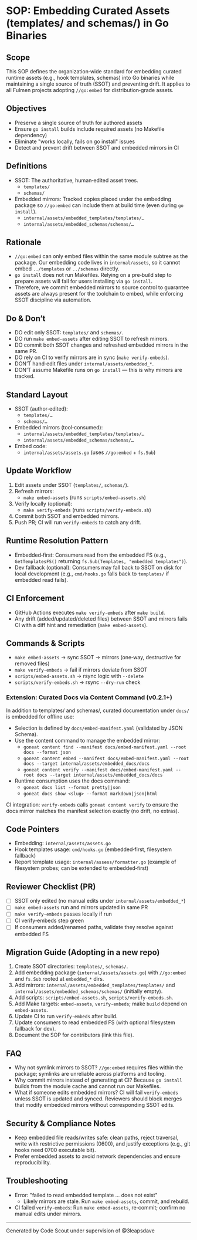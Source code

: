 # SOP: Embedding Curated Assets (templates/ and schemas/) in Go Binaries

## Scope

This SOP defines the organization‑wide standard for embedding curated runtime assets (e.g., hook templates, schemas) into Go binaries while maintaining a single source of truth (SSOT) and preventing drift. It applies to all Fulmen projects adopting `//go:embed` for distribution‑grade assets.

## Objectives

- Preserve a single source of truth for authored assets
- Ensure `go install` builds include required assets (no Makefile dependency)
- Eliminate "works locally, fails on go install" issues
- Detect and prevent drift between SSOT and embedded mirrors in CI

## Definitions

- SSOT: The authoritative, human‑edited asset trees.
  - `templates/`
  - `schemas/`
- Embedded mirrors: Tracked copies placed under the embedding package so `//go:embed` can include them at build time (even during `go install`).
  - `internal/assets/embedded_templates/templates/…`
  - `internal/assets/embedded_schemas/schemas/…`

## Rationale

- `//go:embed` can only embed files within the same module subtree as the package. Our embedding code lives in `internal/assets`, so it cannot embed `../templates` or `../schemas` directly.
- `go install` does not run Makefiles. Relying on a pre‑build step to prepare assets will fail for users installing via `go install`.
- Therefore, we commit embedded mirrors to source control to guarantee assets are always present for the toolchain to embed, while enforcing SSOT discipline via automation.

## Do & Don’t

- DO edit only SSOT: `templates/` and `schemas/`.
- DO run `make embed-assets` after editing SSOT to refresh mirrors.
- DO commit both SSOT changes and refreshed embedded mirrors in the same PR.
- DO rely on CI to verify mirrors are in sync (`make verify-embeds`).
- DON’T hand‑edit files under `internal/assets/embedded_*`.
- DON’T assume Makefile runs on `go install` — this is why mirrors are tracked.

## Standard Layout

- SSOT (author‑edited):
  - `templates/…`
  - `schemas/…`
- Embedded mirrors (tool‑consumed):
  - `internal/assets/embedded_templates/templates/…`
  - `internal/assets/embedded_schemas/schemas/…`
- Embed code:
  - `internal/assets/assets.go` (uses `//go:embed` + `fs.Sub`)

## Update Workflow

1. Edit assets under SSOT (`templates/`, `schemas/`).
2. Refresh mirrors:
   - `make embed-assets` (runs `scripts/embed-assets.sh`)
3. Verify locally (optional):
   - `make verify-embeds` (runs `scripts/verify-embeds.sh`)
4. Commit both SSOT and embedded mirrors.
5. Push PR; CI will run `verify-embeds` to catch any drift.

## Runtime Resolution Pattern

- Embedded‑first: Consumers read from the embedded FS (e.g., `GetTemplatesFS()` returning `fs.Sub(Templates, "embedded_templates")`).
- Dev fallback (optional): Consumers may fall back to SSOT on disk for local development (e.g., `cmd/hooks.go` falls back to `templates/` if embedded read fails).

## CI Enforcement

- GitHub Actions executes `make verify-embeds` after `make build`.
- Any drift (added/updated/deleted files) between SSOT and mirrors fails CI with a diff hint and remediation (`make embed-assets`).

## Commands & Scripts

- `make embed-assets` → sync SSOT → mirrors (one‑way, destructive for removed files)
- `make verify-embeds` → fail if mirrors deviate from SSOT
- `scripts/embed-assets.sh` → rsync logic with `--delete`
- `scripts/verify-embeds.sh` → rsync `--dry-run` check

### Extension: Curated Docs via Content Command (v0.2.1+)

In addition to templates/ and schemas/, curated documentation under `docs/` is embedded for offline use:

- Selection is defined by `docs/embed-manifest.yaml` (validated by JSON Schema).
- Use the content command to manage the embedded mirror:
  - `goneat content find --manifest docs/embed-manifest.yaml --root docs --format json`
  - `goneat content embed --manifest docs/embed-manifest.yaml --root docs --target internal/assets/embedded_docs/docs`
  - `goneat content verify --manifest docs/embed-manifest.yaml --root docs --target internal/assets/embedded_docs/docs`
- Runtime consumption uses the docs command:
  - `goneat docs list --format pretty|json`
  - `goneat docs show <slug> --format markdown|json|html`

CI integration: `verify-embeds` calls `goneat content verify` to ensure the docs mirror matches the manifest selection exactly (no drift, no extras).

## Code Pointers

- Embedding: `internal/assets/assets.go`
- Hook templates usage: `cmd/hooks.go` (embedded‑first, filesystem fallback)
- Report template usage: `internal/assess/formatter.go` (example of filesystem probes; can be extended to embedded‑first)

## Reviewer Checklist (PR)

- [ ] SSOT only edited (no manual edits under `internal/assets/embedded_*`)
- [ ] `make embed-assets` run and mirrors updated in same PR
- [ ] `make verify-embeds` passes locally if run
- [ ] CI verify‑embeds step green
- [ ] If consumers added/renamed paths, validate they resolve against embedded FS

## Migration Guide (Adopting in a new repo)

1. Create SSOT directories: `templates/`, `schemas/`.
2. Add embedding package (`internal/assets/assets.go`) with `//go:embed` and `fs.Sub` rooted at `embedded_*` dirs.
3. Add mirrors: `internal/assets/embedded_templates/templates/` and `internal/assets/embedded_schemas/schemas/` (initially empty).
4. Add scripts: `scripts/embed-assets.sh`, `scripts/verify-embeds.sh`.
5. Add Make targets: `embed-assets`, `verify-embeds`; make `build` depend on `embed-assets`.
6. Update CI to run `verify-embeds` after build.
7. Update consumers to read embedded FS (with optional filesystem fallback for dev).
8. Document the SOP for contributors (link this file).

## FAQ

- Why not symlink mirrors to SSOT? `//go:embed` requires files within the package; symlinks are unreliable across platforms and tooling.
- Why commit mirrors instead of generating at CI? Because `go install` builds from the module cache and cannot run our Makefiles.
- What if someone edits embedded mirrors? CI will fail `verify-embeds` unless SSOT is updated and synced. Reviewers should block merges that modify embedded mirrors without corresponding SSOT edits.

## Security & Compliance Notes

- Keep embedded file reads/writes safe: clean paths, reject traversal, write with restrictive permissions (0600), and justify exceptions (e.g., git hooks need 0700 executable bit).
- Prefer embedded assets to avoid network dependencies and ensure reproducibility.

## Troubleshooting

- Error: "failed to read embedded template … does not exist"
  - Likely mirrors are stale. Run `make embed-assets`, commit, and rebuild.
- CI failed `verify-embeds`: Run `make embed-assets`, re‑commit; confirm no manual edits under mirrors.

---

Generated by Code Scout under supervision of @3leapsdave
